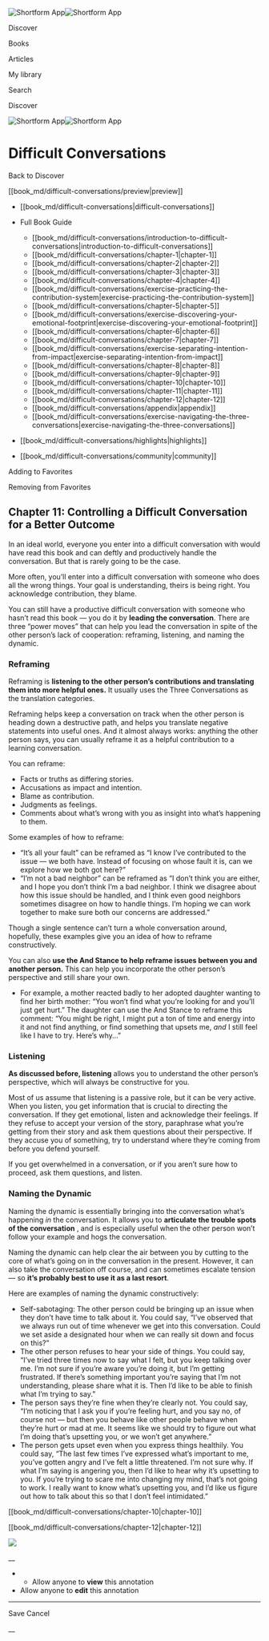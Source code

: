 ![Shortform App](/img/logo.36a2399e.svg)![Shortform App](/img/logo-dark.70c1b072.svg)

Discover

Books

Articles

My library

Search

Discover

![Shortform App](/img/logo.36a2399e.svg)![Shortform App](/img/logo-dark.70c1b072.svg)

# Difficult Conversations

Back to Discover

[[book_md/difficult-conversations/preview|preview]]

  * [[book_md/difficult-conversations|difficult-conversations]]
  * Full Book Guide

    * [[book_md/difficult-conversations/introduction-to-difficult-conversations|introduction-to-difficult-conversations]]
    * [[book_md/difficult-conversations/chapter-1|chapter-1]]
    * [[book_md/difficult-conversations/chapter-2|chapter-2]]
    * [[book_md/difficult-conversations/chapter-3|chapter-3]]
    * [[book_md/difficult-conversations/chapter-4|chapter-4]]
    * [[book_md/difficult-conversations/exercise-practicing-the-contribution-system|exercise-practicing-the-contribution-system]]
    * [[book_md/difficult-conversations/chapter-5|chapter-5]]
    * [[book_md/difficult-conversations/exercise-discovering-your-emotional-footprint|exercise-discovering-your-emotional-footprint]]
    * [[book_md/difficult-conversations/chapter-6|chapter-6]]
    * [[book_md/difficult-conversations/chapter-7|chapter-7]]
    * [[book_md/difficult-conversations/exercise-separating-intention-from-impact|exercise-separating-intention-from-impact]]
    * [[book_md/difficult-conversations/chapter-8|chapter-8]]
    * [[book_md/difficult-conversations/chapter-9|chapter-9]]
    * [[book_md/difficult-conversations/chapter-10|chapter-10]]
    * [[book_md/difficult-conversations/chapter-11|chapter-11]]
    * [[book_md/difficult-conversations/chapter-12|chapter-12]]
    * [[book_md/difficult-conversations/appendix|appendix]]
    * [[book_md/difficult-conversations/exercise-navigating-the-three-conversations|exercise-navigating-the-three-conversations]]
  * [[book_md/difficult-conversations/highlights|highlights]]
  * [[book_md/difficult-conversations/community|community]]



Adding to Favorites 

Removing from Favorites 

## Chapter 11: Controlling a Difficult Conversation for a Better Outcome

In an ideal world, everyone you enter into a difficult conversation with would have read this book and can deftly and productively handle the conversation. But that is rarely going to be the case.

More often, you’ll enter into a difficult conversation with someone who does all the wrong things. Your goal is understanding, theirs is being right. You acknowledge contribution, they blame.

You can still have a productive difficult conversation with someone who hasn’t read this book — you do it by **leading the conversation**. There are three “power moves” that can help you lead the conversation in spite of the other person’s lack of cooperation: reframing, listening, and naming the dynamic.

### Reframing

Reframing is **listening to the other person’s contributions and translating them into more helpful ones.** It usually uses the Three Conversations as the translation categories.

Reframing helps keep a conversation on track when the other person is heading down a destructive path, and helps you translate negative statements into useful ones. And it almost always works: anything the other person says, you can usually reframe it as a helpful contribution to a learning conversation.

You can reframe:

  * Facts or truths as differing stories.
  * Accusations as impact and intention.
  * Blame as contribution.
  * Judgments as feelings.
  * Comments about what’s wrong with you as insight into what’s happening to them.



Some examples of how to reframe:

  * “It’s all your fault” can be reframed as “I know I’ve contributed to the issue — we both have. Instead of focusing on whose fault it is, can we explore how we both got here?”
  * “I’m not a bad neighbor” can be reframed as “I don’t think you are either, and I hope you don’t think I’m a bad neighbor. I think we disagree about how this issue should be handled, and I think even good neighbors sometimes disagree on how to handle things. I’m hoping we can work together to make sure both our concerns are addressed.”



Though a single sentence can’t turn a whole conversation around, hopefully, these examples give you an idea of how to reframe constructively.

You can also **use the And Stance to help reframe issues between you and another person.** This can help you incorporate the other person’s perspective and still share your own.

  * For example, a mother reacted badly to her adopted daughter wanting to find her birth mother: “You won’t find what you’re looking for and you’ll just get hurt.” The daughter can use the And Stance to reframe this comment: “You might be right, I might put a ton of time and energy into it and not find anything, or find something that upsets me, _and_ I still feel like I have to try. Here’s why…”



### Listening

**As discussed before, listening** allows you to understand the other person’s perspective, which will always be constructive for you.

Most of us assume that listening is a passive role, but it can be very active. When you listen, you get information that is crucial to directing the conversation. If they get emotional, listen and acknowledge their feelings. If they refuse to accept your version of the story, paraphrase what you’re getting from their story and ask them questions about their perspective. If they accuse you of something, try to understand where they’re coming from before you defend yourself.

If you get overwhelmed in a conversation, or if you aren’t sure how to proceed, ask them questions, and listen.

### Naming the Dynamic

Naming the dynamic is essentially bringing into the conversation what’s happening _in_ the conversation. It allows you to **articulate the trouble spots of the conversation** , and is especially useful when the other person won’t follow your example and hogs the conversation.

Naming the dynamic can help clear the air between you by cutting to the core of what’s going on in the conversation in the present. However, it can also take the conversation off course, and can sometimes escalate tension — so **it’s probably best to use it as a last resort**.

Here are examples of naming the dynamic constructively:

  * Self-sabotaging: The other person could be bringing up an issue when they don’t have time to talk about it. You could say, “I’ve observed that we always run out of time whenever we get into this conversation. Could we set aside a designated hour when we can really sit down and focus on this?”
  * The other person refuses to hear your side of things. You could say, “I’ve tried three times now to say what I felt, but you keep talking over me. I’m not sure if you’re aware you’re doing it, but I’m getting frustrated. If there’s something important you’re saying that I’m not understanding, please share what it is. Then I’d like to be able to finish what I’m trying to say.”
  * The person says they’re fine when they’re clearly not. You could say, “I’m noticing that I ask you if you’re feeling hurt, and you say no, of course not — but then you behave like other people behave when they’re hurt or mad at me. It seems like we should try to figure out what I’m doing that’s upsetting you, or we won’t get anywhere.”
  * The person gets upset even when you express things healthily. You could say, “The last few times I’ve expressed what’s important to me, you’ve gotten angry and I’ve felt a little threatened. I’m not sure why. If what I’m saying is angering you, then I’d like to hear why it’s upsetting to you. If you’re trying to scare me into changing my mind, that’s not going to work. I really want to know what’s upsetting you, and I’d like us figure out how to talk about this so that I don’t feel intimidated.”



[[book_md/difficult-conversations/chapter-10|chapter-10]]

[[book_md/difficult-conversations/chapter-12|chapter-12]]

![](https://bat.bing.com/action/0?ti=56018282&Ver=2&mid=d639f9f0-206b-48f3-981f-6432d337e026&sid=49fff5b0636c11eeb9c611038afc8668&vid=4a005010636c11ee80c703d4c4a7acd5&vids=0&msclkid=N&pi=0&lg=en-US&sw=800&sh=600&sc=24&nwd=1&tl=Shortform%20%7C%20Book&p=https%3A%2F%2Fwww.shortform.com%2Fapp%2Fbook%2Fdifficult-conversations%2Fchapter-11&r=&lt=419&evt=pageLoad&sv=1&rn=802623)

__

  *   * Allow anyone to **view** this annotation
  * Allow anyone to **edit** this annotation



* * *

Save Cancel

__



